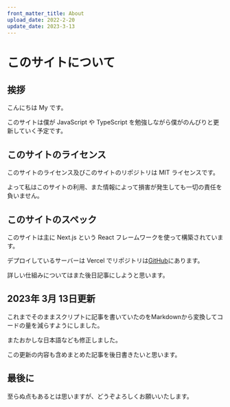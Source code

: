 ```yaml
---
front_matter_title: About
upload_date: 2022-2-20
update_date: 2023-3-13
---
```


# このサイトについて

## 挨拶

こんにちは My です。

このサイトは僕が JavaScript や TypeScript を勉強しながら僕がのんびりと更新していく予定です。

## このサイトのライセンス

このサイトのライセンス及びこのサイトのリポジトリは MIT ライセンスです。

よって私はこのサイトの利用、また情報によって損害が発生しても一切の責任を負いません。

## このサイトのスペック

このサイトは主に Next.js という React フレームワークを使って構築されています。

デプロイしているサーバーは Vercel でリポジトリは[GitHub](https://github.com/My-MC/minpro)にあります。

詳しい仕組みについてはまた後日記事にしようと思います。

## 2023年 3月 13日更新

これまでそのままスクリプトに記事を書いていたのをMarkdownから変換してコードの量を減らすようにしました。

またおかしな日本語なども修正しました。

この更新の内容も含めまとめた記事を後日書きたいと思います。

## 最後に

至らぬ点もあるとは思いますが、どうぞよろしくお願いいたします。
